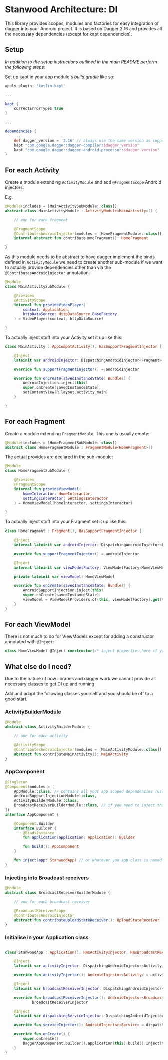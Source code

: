 # Stanwood Architecture: DI

This library provides scopes, modules and factories for easy integration of dagger into your Android project.
It is based on Dagger 2.16 and provides all the necessary dependencies (except for kapt dependencies).

## Setup

_In addition to the setup instructions outlined in the main README perform the following steps:_

Set up kapt in your app module's _build.gradle_ like so:

```groovy
apply plugin: 'kotlin-kapt'

...

kapt {
    correctErrorTypes true
}

...

dependencies {
    ...
    def dagger_version = '2.16' // always use the same version as supplied by this library!
    kapt "com.google.dagger:dagger-compiler:$dagger_version"
    kapt "com.google.dagger:dagger-android-processor:$dagger_version"
}
```

## For each Activity

Create a module extending `ActivityModule` and add `@FragmentScope` Android injectors.

E.g.

```kotlin
@Module(includes = [MainActivitySubModule::class])
abstract class MainActivityModule : ActivityModule<MainActivity>() {

    // one for each fragment

    @FragmentScope
    @ContributesAndroidInjector(modules = [HomeFragmentModule::class])
    internal abstract fun contributeHomeFragment(): HomeFragment

}
```

As this module needs to be abstract to have dagger implement the binds defined in `ActivityModule` we need to create
another sub-module if we want to actually provide dependencies other than via the `@ContributesAndroidInjector`
annotation.

```kotlin
@Module
class MainActivitySubModule {

    @Provides
    @ActivityScope
    internal fun provideVideoPlayer(
        context: Application,
        httpDataSource: HttpDataSource.BaseFactory
    ) = VideoPlayer(context, httpDataSource)

}
```

To actually inject stuff into your Activity set it up like this:

```kotlin
class MainActivity : AppCompatActivity(), HasSupportFragmentInjector {

    @Inject
    lateinit var androidInjector: DispatchingAndroidInjector<Fragment>

    override fun supportFragmentInjector() = androidInjector

    override fun onCreate(savedInstanceState: Bundle?) {
        AndroidInjection.inject(this)
        super.onCreate(savedInstanceState)
        setContentView(R.layout.activity_main)
    }

}
```

## For each Fragment

Create a module extending `FragmentModule`. This one is usually empty:

```kotlin
@Module(includes = [HomeFragmentSubModule::class])
abstract class HomeFragmentModule : FragmentModule<HomeFragment>()
```

The actual provides are declared in the sub-module:

```kotlin
@Module
class HomeFragmentSubModule {

    @Provides
    @FragmentScope
    internal fun provideViewModel(
        homeInteractor: HomeInteractor,
        settingsInteractor: SettingsInteractor
    ) = HomeViewModel(homeInteractor, settingsInteractor)

}
```

To actually inject stuff into your Fragment set it up like this:

```kotlin
class HomeFragment : Fragment(), HasSupportFragmentInjector {

    @Inject
    internal lateinit var androidInjector: DispatchingAndroidInjector<Fragment>

    override fun supportFragmentInjector() = androidInjector

    @Inject
    internal lateinit var viewModelFactory: ViewModelFactory<HomeViewModel> // optional if you use Android ViewModels

    private lateinit var viewModel: HomeViewModel

    override fun onCreate(savedInstanceState: Bundle?) {
        AndroidSupportInjection.inject(this)
        super.onCreate(savedInstanceState)
        viewModel = ViewModelProviders.of(this, viewModelFactory).get(HomeViewModel::class.java)
    }
}
```

## For each ViewModel

There is not much to do for ViewModels except for adding a constructor annotated with `@Inject`:

```kotlin
class HomeViewModel @Inject constructor(/* inject properties here if you want */) : ViewModel() {}
```

## What else do I need?

Due to the nature of how libraries and dagger work we cannot provide all necessary classes to get DI up and running.

Add and adapt the following classes yourself and you should be off to a good start.

### ActivityBuilderModule

```kotlin
@Module
abstract class ActivityBuilderModule {

    // one for each activity

    @ActivityScope
    @ContributesAndroidInjector(modules = [MainActivityModule::class])
    abstract fun contributeMainActivity(): MainActivity
}
```

### AppComponent

```kotlin
@Singleton
@Component(modules = [
    AppModule::class, // contains all your app scoped dependencies (usually Singletons)
    AndroidSupportInjectionModule::class,
    ActivityBuilderModule::class,
    BroadcastReceiverBuilderModule::class, // if you need to inject things into broadcast receivers (see sample below)
])
interface AppComponent {

    @Component.Builder
    interface Builder {
        @BindsInstance
        fun application(application: Application): Builder

        fun build(): AppComponent
    }

    fun inject(app: StanwoodApp) // or whatever you app class is named
}
```

### Injecting into Broadcast receivers

```kotlin
@Module
abstract class BroadcastReceiverBuilderModule {

    // one for each broadcast receiver

    @BroadcastReceiverScope
    @ContributesAndroidInjector
    abstract fun contributeUploadStateReceiver(): UploadStateReceiver
}
```

### Initialise in your Application class

```kotlin

class StanwoodApp : Application(), HasActivityInjector, HasBroadcastReceiverInjector, HasServiceInjector {

    @Inject
    lateinit var activityInjector: DispatchingAndroidInjector<Activity>

    override fun activityInjector(): AndroidInjector<Activity> = activityInjector

    @Inject
    lateinit var broadcastReceiverInjector: DispatchingAndroidInjector<BroadcastReceiver>

    override fun broadcastReceiverInjector(): AndroidInjector<BroadcastReceiver> =
            broadcastReceiverInjector

    @Inject
    lateinit var dispatchingServiceInjector: DispatchingAndroidInjector<Service>

    override fun serviceInjector(): AndroidInjector<Service> = dispatchingServiceInjector

    override fun onCreate() {
        super.onCreate()
        DaggerAppComponent.builder().application(this).build().inject(this)
    }
}

```
